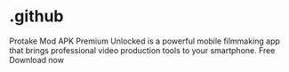# .github
Protake Mod APK Premium Unlocked is a powerful mobile filmmaking app that brings professional video production tools to your smartphone. Free Download now
